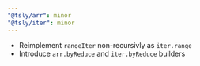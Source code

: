 ```yaml
---
"@tsly/arr": minor
"@tsly/iter": minor
---
```


- Reimplement `rangeIter` non-recursivly as `iter.range`
- Introduce `arr.byReduce` and `iter.byReduce` builders
